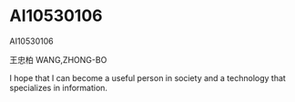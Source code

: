 # AI10530106
AI10530106

王忠柏
WANG,ZHONG-BO


I hope that I can become a useful person in society and a technology that specializes in information.
